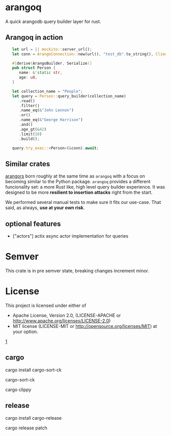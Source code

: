 # arangoq
A quick arangodb query builder layer for rust.

## Arangoq in action
```rust
   let url = || mockito::server_url();
   let conn = ArangoConnection::new(url(), "test_db".to_string(), Client::default());

   #[derive(ArangoBuilder, Serialize)]
   pub struct Person {
      name: &'static str,
      age: u8,
   }

   let collection_name = "People";
   let query = Person::query_builder(collection_name)
      .read()
      .filter()
      .name_eq(&"John Lennon")
      .or()
      .name_eq(&"George Harrison")
      .and()
      .age_gt(&42)
      .limit(10)
      .build();

   query.try_exec::<Person>(&conn).await;
```

## Similar crates
[arangors](https://github.com/element114/oas_gen) born roughly at the same time as `arangoq` with a focus on becoming similar to the Python package.
`arangoq` provides a different funcionality set: a more Rust like, high level query builder experience. It was designed to be more **resilient to insertion attacks** right from the start.

We performed several manual tests to make sure it fits our use-case.
That said, as always, **use at your own risk**.

## optional features
   * ["actors"] actix async actor implementation for queries

# Semver
This crate is in pre semver state, breaking changes increment minor.

# License
This project is licensed under either of
 - Apache License, Version 2.0, (LICENSE-APACHE or http://www.apache.org/licenses/LICENSE-2.0)
 - MIT license (LICENSE-MIT or http://opensource.org/licenses/MIT)
at your option.

[1](http://unhandledexpression.com/general/2018/11/27/foss-is-free-as-in-toilet.html)

## cargo
cargo install cargo-sort-ck

cargo-sort-ck

cargo clippy

## release
cargo install cargo-release

cargo release patch
